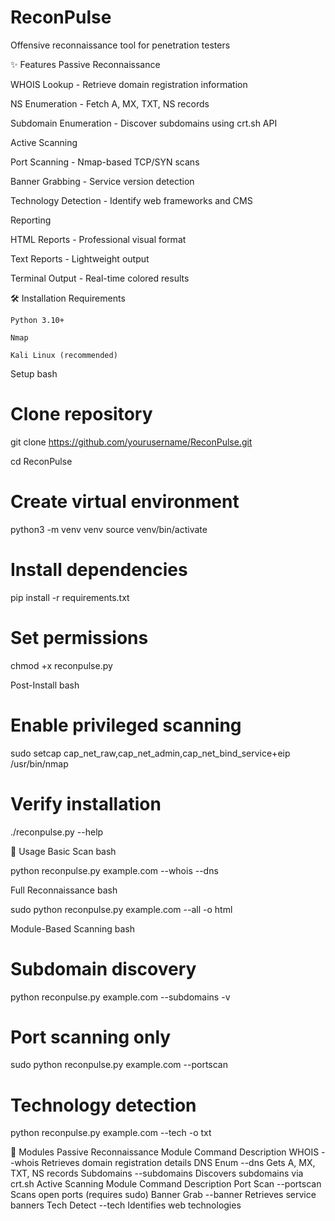 # ReconPulse

Offensive reconnaissance tool for penetration testers

✨ Features
Passive Reconnaissance

 WHOIS Lookup - Retrieve domain registration information

 NS Enumeration - Fetch A, MX, TXT, NS records

 Subdomain Enumeration - Discover subdomains using crt.sh API

Active Scanning

 Port Scanning - Nmap-based TCP/SYN scans

 Banner Grabbing - Service version detection

 Technology Detection - Identify web frameworks and CMS

Reporting

 HTML Reports - Professional visual format

 Text Reports - Lightweight output

 Terminal Output - Real-time colored results

🛠 Installation
    Requirements

    Python 3.10+

    Nmap

    Kali Linux (recommended)

Setup
 bash

# Clone repository
  git clone https://github.com/yourusername/ReconPulse.git
 
 cd ReconPulse

# Create virtual environment
  python3 -m venv venv
  source venv/bin/activate

# Install dependencies
  pip install -r requirements.txt

# Set permissions
 chmod +x reconpulse.py

Post-Install
bash

# Enable privileged scanning
 sudo setcap cap_net_raw,cap_net_admin,cap_net_bind_service+eip /usr/bin/nmap

# Verify installation
 ./reconpulse.py --help

🚀 Usage
Basic Scan
bash

python reconpulse.py example.com --whois --dns

Full Reconnaissance
bash

 sudo python reconpulse.py example.com --all -o html

Module-Based Scanning
bash

# Subdomain discovery
 python reconpulse.py example.com --subdomains -v

# Port scanning only
 sudo python reconpulse.py example.com --portscan

# Technology detection
 python reconpulse.py example.com --tech -o txt

🧩 Modules
 Passive Reconnaissance
 Module	Command	Description
 WHOIS	--whois	Retrieves domain registration details
 DNS Enum	--dns	Gets A, MX, TXT, NS records
 Subdomains	--subdomains	Discovers subdomains via crt.sh
 Active Scanning
 Module	Command	Description
 Port Scan	--portscan	Scans open ports (requires sudo)
 Banner Grab	--banner	Retrieves service banners
 Tech Detect	--tech	Identifies web technologies
